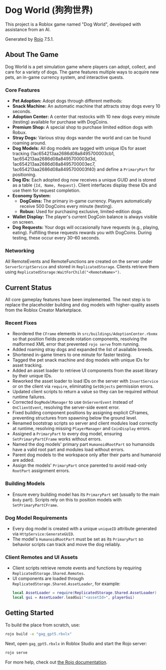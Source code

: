 # Dog World (狗狗世界)

This project is a Roblox game named "Dog World", developed with assistance from an AI.

Generated by [Rojo](https://github.com/rojo-rbx/rojo) 7.5.1.

## About The Game

Dog World is a pet simulation game where players can adopt, collect, and care for a variety of dogs. The game features multiple ways to acquire new pets, an in-game currency system, and interactive quests.

### Core Features

- **Pet Adoption:** Adopt dogs through different methods:
- **Snack Machine:** An automatic machine that attracts stray dogs every 10 seconds.
- **Adoption Center:** A center that restocks with 10 new dogs every minute (testing) available for purchase with DogCoins.
- **Premium Shop:** A special shop to purchase limited edition dogs with Robux.
- **Stray Dogs:** Various stray dogs wander the world and can be found roaming around.
- **Dog Models:** All dog models are tagged with unique IDs for asset tracking (1ac654213aa2686d08a8495700003cb1, 1ac654213aa2686d08a8495700003d3d, 1ac654213aa2686d08a8495700003ec7, 1ac654213aa2686d08a8495700003f40) and define a `PrimaryPart` for positioning.
- **Dog IDs:** Each adopted dog now receives a unique GUID and is stored as a table `{Id, Name, Request}`. Client interfaces display these IDs and use them for request completion.
- **Economy System:**
  - **DogCoins:** The primary in-game currency. Players automatically receive 500 DogCoins every minute (testing).
  - **Robux:** Used for purchasing exclusive, limited-edition dogs.
- **Wallet Display:** The player's current DogCoin balance is always visible on screen.
- **Dog Requests:** Your dogs will occasionally have requests (e.g., playing, eating). Fulfilling these requests rewards you with DogCoins. During testing, these occur every 30–60 seconds.

### Networking

All RemoteEvents and RemoteFunctions are created on the server under `ServerScriptService` and stored in `ReplicatedStorage`. Clients retrieve them using `ReplicatedStorage:WaitForChild("<RemoteName>")`.

## Current Status

All core gameplay features have been implemented. The next step is to replace the placeholder building and dog models with higher-quality assets from the Roblox Creator Marketplace.

### Recent Fixes

- Reordered the `CFrame` elements in `src/buildings/AdoptionCenter.rbxmx` so that position fields precede rotation components, resolving the malformed XML error that prevented `rojo serve` from running.
- Added roaming stray dogs and expanded the list of available breeds.
- Shortened in-game timers to one minute for faster testing.
- Tagged the pet snack machine and dog models with unique IDs for asset tracking.
- Added an asset loader to retrieve UI components from the asset library by their unique IDs.
- Reworked the asset loader to load IDs on the server with `InsertService` or on the client via `require`, eliminating `GetObjects` permission errors.
- Updated client scripts to return a value so they can be required without runtime failures.
- Corrected `DogModelManager` to use `OnServerEvent` instead of `OnClientEvent`, resolving the server-side event error.
- Fixed building component positions by assigning explicit CFrames, preventing structures from spawning below the ground level.
- Renamed bootstrap scripts so server and client modules load correctly at runtime, resolving missing `PlayerManager` and `CoinDisplay` errors.
- Assigned a `PrimaryPart` to every dog model, ensuring `SetPrimaryPartCFrame` works without errors.
- Named the dog models' primary part `HumanoidRootPart` so humanoids have a valid root part and modules load without errors.
- Parent dog models to the workspace only after their parts and humanoid are added.
- Assign the models' `PrimaryPart` once parented to avoid read-only `RootPart` assignment errors.


### Building Models

- Ensure every building model has its `PrimaryPart` set (usually to the main `Body` part). Scripts rely on this to position models with `SetPrimaryPartCFrame`.

### Dog Model Requirements

- Every dog model is created with a unique `uniqueID` attribute generated via `HttpService:GenerateGUID`.
- The model's `HumanoidRootPart` must be set as its `PrimaryPart` so behavior scripts can track and move the dog reliably.

### Client Remotes and UI Assets

- Client scripts retrieve remote events and functions by requiring `ReplicatedStorage.Shared.Remotes`.
- UI components are loaded through `ReplicatedStorage.Shared.AssetLoader`, for example:
  ```lua
  local AssetLoader = require(ReplicatedStorage.Shared.AssetLoader)
  local gui = AssetLoader.loadGui("<assetId>", playerGui)
  ```

## Getting Started
To build the place from scratch, use:

```bash
rojo build -o "gag_gpt5.rbxlx"
```

Next, open `gag_gpt5.rbxlx` in Roblox Studio and start the Rojo server:

```bash
rojo serve
```

For more help, check out [the Rojo documentation](https://rojo.space/docs).


